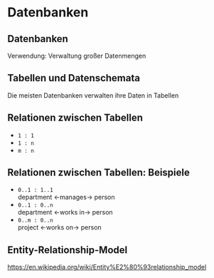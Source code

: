 # Datenbanken

## Datenbanken

Verwendung: Verwaltung großer Datenmengen

## Tabellen und Datenschemata

Die meisten Datenbanken verwalten ihre Daten in Tabellen

## Relationen zwischen Tabellen

- `1 : 1`
- `1 : n`
- `m : n`

## Relationen zwischen Tabellen: Beispiele

- `0..1 : 1..1`  
  department ←manages→ person
- `0..1 : 0..n`  
  department ←works in→ person
- `0..m : 0..n`  
  project ←works on→ person

## Entity-Relationship-Model

https://en.wikipedia.org/wiki/Entity%E2%80%93relationship_model
